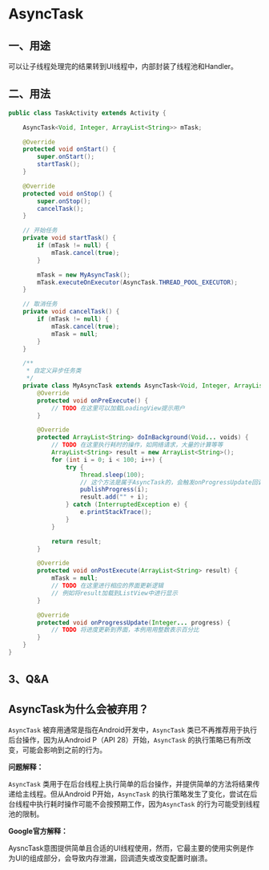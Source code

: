 # AsyncTask

## 一、用途

可以让子线程处理完的结果转到UI线程中，内部封装了线程池和Handler。



## 二、用法

```java
public class TaskActivity extends Activity {

    AsyncTask<Void, Integer, ArrayList<String>> mTask;

    @Override
    protected void onStart() {
        super.onStart();
        startTask();
    }

    @Override
    protected void onStop() {
        super.onStop();
        cancelTask();
    }

    // 开始任务
    private void startTask() {
        if (mTask != null) {
            mTask.cancel(true);
        }

        mTask = new MyAsyncTask();
        mTask.executeOnExecutor(AsyncTask.THREAD_POOL_EXECUTOR);
    }

    // 取消任务
    private void cancelTask() {
        if (mTask != null) {
            mTask.cancel(true);
            mTask = null;
        }
    }

    /**
     * 自定义异步任务类
     */
    private class MyAsyncTask extends AsyncTask<Void, Integer, ArrayList<String>> {
        @Override
        protected void onPreExecute() {
            // TODO 在这里可以加载LoadingView提示用户
        }

        @Override
        protected ArrayList<String> doInBackground(Void... voids) {
            // TODO 在这里执行耗时的操作，如网络请求，大量的计算等等
            ArrayList<String> result = new ArrayList<String>();
            for (int i = 0; i < 100; i++) {
                try {
                    Thread.sleep(100);
                    // 这个方法是属于AsyncTask的，会触发onProgressUpdate回调
                    publishProgress(i);
                    result.add("" + i);
                } catch (InterruptedException e) {
                    e.printStackTrace();
                }
            }

            return result;
        }

        @Override
        protected void onPostExecute(ArrayList<String> result) {
            mTask = null;
            // TODO 在这里进行相应的界面更新逻辑
            // 例如将result加载到ListView中进行显示
        }

        @Override
        protected void onProgressUpdate(Integer... progress) {
            // TODO 将进度更新到界面，本例用用整数表示百分比
        }
    }
}
```





## 3、Q&A

## AsyncTask为什么会被弃用？

`AsyncTask` 被弃用通常是指在Android开发中，`AsyncTask` 类已不再推荐用于执行后台操作，因为从Android P（API 28）开始，`AsyncTask` 的执行策略已有所改变，可能会影响到之前的行为。

**问题解释：**

`AsyncTask` 类用于在后台线程上执行简单的后台操作，并提供简单的方法将结果传递给主线程。但从Android P开始，`AsyncTask` 的执行策略发生了变化，尝试在后台线程中执行耗时操作可能不会按预期工作，因为`AsyncTask` 的行为可能受到线程池的限制。

**Google官方解释：**

AysncTask意图提供简单且合适的UI线程使用，然而，它最主要的使用实例是作为UI的组成部分，会导致内存泄漏，回调遗失或改变配置时崩溃。

